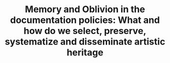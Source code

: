---
title: "Memory and Oblivion in the documentation policies: What and how do we select, preserve, systematize and disseminate artistic heritage"
type: contents
weight: 85
class: list
slug: .
---